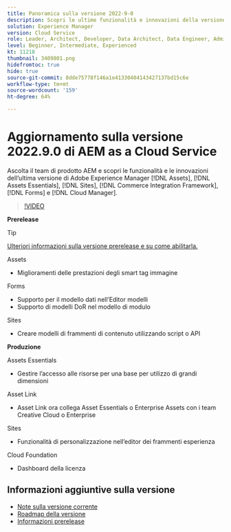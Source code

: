 ```yaml
---
title: Panoramica sulla versione 2022-9-0
description: Scopri le ultime funzionalità e innovazioni della versione 2022-9-0 di Adobe Experience Manager  [!DNL Assets Essentials], [!DNL Sites], [!DNL Screens], [!DNL Forms]  e  [!DNL Cloud Foundation].
solution: Experience Manager
version: Cloud Service
role: Leader, Architect, Developer, Data Architect, Data Engineer, Admin, User
level: Beginner, Intermediate, Experienced
kt: 11218
thumbnail: 3409801.png
hidefromtoc: true
hide: true
source-git-commit: 8dde75778f146a1e41330404143427137bd15c6e
workflow-type: tm+mt
source-wordcount: '159'
ht-degree: 64%

---
```


# Aggiornamento sulla versione 2022.9.0 di AEM as a Cloud Service

Ascolta il team di prodotto AEM e scopri le funzionalità e le innovazioni dell’ultima versione di Adobe Experience Manager [!DNL Assets], [!DNL Assets Essentials], [!DNL Sites], [!DNL Commerce Integration Framework], [!DNL Forms] e [!DNL Cloud Manager].

>[!VIDEO](https://video.tv.adobe.com/v/3409801/?quality=12&learn=on)

**Prerelease**

>[!TIP]
>
>[Ulteriori informazioni sulla versione prerelease e su come abilitarla.](https://experienceleague.adobe.com/docs/experience-manager-cloud-service/content/release-notes/prerelease.html?lang=it)

Assets

* Miglioramenti delle prestazioni degli smart tag immagine

Forms

* Supporto per il modello dati nell’Editor modelli
* Supporto di modelli DoR nel modello di modulo

Sites

* Creare modelli di frammenti di contenuto utilizzando script o API

**Produzione**

Assets Essentials

* Gestire l’accesso alle risorse per una base per utilizzo di grandi dimensioni

Asset Link

* Asset Link ora collega Asset Essentials o Enterprise Assets con i team Creative Cloud o Enterprise

Sites

* Funzionalità di personalizzazione nell’editor dei frammenti esperienza

Cloud Foundation

* Dashboard della licenza

<!--- Have questions about the release?  Discuss the release in [Experience League Communities](https://adobe.ly/3paYDAo) --->

## Informazioni aggiuntive sulla versione

* [Note sulla versione corrente](https://experienceleague.adobe.com/docs/experience-manager-cloud-service/content/release-notes/home.html?lang=it)
* [Roadmap della versione](https://experienceleague.adobe.com/docs/experience-manager-release-information/aem-release-updates/update-releases-roadmap.html?lang=it)
* [Informazioni prerelease](https://experienceleague.adobe.com/docs/experience-manager-cloud-service/content/release-notes/prerelease.html)